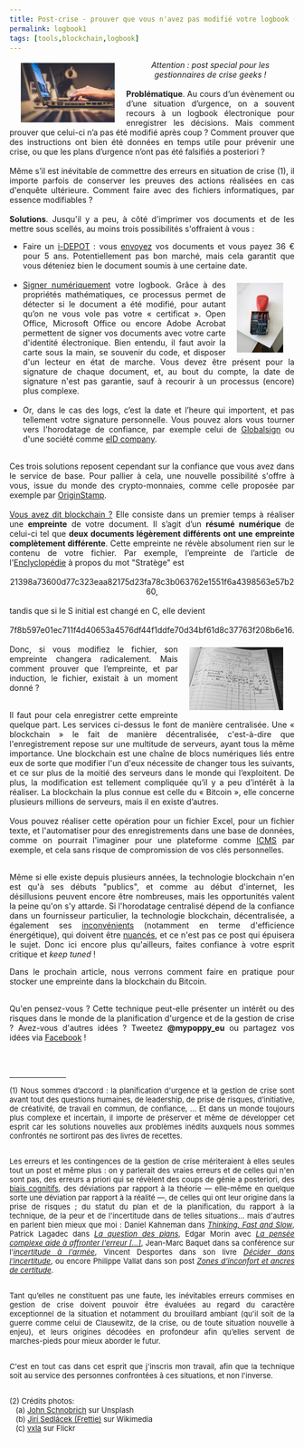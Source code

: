 ```yaml
---
title: Post-crise - prouver que vous n'avez pas modifié votre logbook (1/2)
permalink: logbook1
tags: [tools,blockchain,logbook]
---
```

<div style='font-weight:normal;text-align:justify'>
	<img style="width:33%; float:left;margin:5px 20px" src='../images/photo-1516321165247-4aa89a48be28.jpg'>
	<center><i>Attention : post special pour les gestionnaires de crise geeks !</i></center><br>
	<b>Problématique</b>. Au cours d’un évènement ou d’une situation d’urgence, on a souvent recours à un logbook électronique pour enregistrer les décisions. Mais comment prouver que celui-ci n’a pas été modifié après coup ? Comment prouver que des instructions ont bien été données en temps utile pour prévenir une crise, ou que les plans d’urgence n’ont pas été falsifiés a posteriori ?
	 <br><br>
	Même s’il est inévitable de commettre des erreurs en situation de crise (1), il importe parfois de conserver les preuves des actions réalisées en cas d'enquête ultérieure. Comment faire avec des fichiers informatiques, par essence modifiables ?
	<br><br>
	<b>Solutions</b>. Jusqu'il y a peu, à côté d'imprimer vos documents et de les mettre sous scellés, au moins trois possibilités s'offraient à vous :
		<ul>
			<li>Faire un <a href='https://www.boip.int/fr/entrepreneurs/idees/publier-un-idepot'>i-DEPOT</a> : vous <a href='https://www.boip.int/fr/entrepreneurs/idees/publier-un-idepot'>envoyez</a> vos documents et vous payez 36 € pour 5 ans. Potentiellement pas bon marché, mais cela garantit que vous déteniez bien le document soumis à une certaine date.</li><br><img style="width:17%; float:right;margin:5px 20px" src='../images/Czech_office_timestamp.jpg'>
			<li><a href="https://support.office.com/fr-fr/article/ajouter-ou-supprimer-une-signature-num%C3%A9rique-dans-les-fichiers-office-70d26dc9-be10-46f1-8efa-719c8b3f1a2d">Signer numériquement</a> votre logbook. Grâce à des propriétés mathématiques, ce processus permet de détecter si le document a été modifié, pour autant qu’on ne vous vole pas votre « certificat ». Open Office, Microsoft Office ou encore Adobe Acrobat permettent de signer vos documents avec votre carte d'identité électronique. Bien entendu, il faut avoir la carte sous la main, se souvenir du code, et disposer d'un lecteur en état de marche. Vous devez être présent pour la signature de chaque document, et, au bout du compte, la date de signature n'est pas garantie, sauf à recourir à un processus (encore) plus complexe.</li><br>
			<li>Or, dans le cas des logs, c’est la date et l’heure qui importent, et pas tellement votre signature personnelle. Vous pouvez alors vous tourner vers l'horodatage de confiance, par exemple celui de <a href="https://www.globalsign.fr/fr/horodatage/">Globalsign</a> ou d'une société comme <a href="https://www.eidcompany.be/fr/eidsign.php">eID company</a>.</li><br>
		</ul>
	Ces trois solutions reposent cependant sur la confiance que vous avez dans le service de base. Pour pallier à cela, une nouvelle possibilité s'offre à vous, issue du monde des crypto-monnaies, comme celle proposée par exemple par <a href="https://originstamp.org">OriginStamp</a>.<br><br>
	<a href="https://www.youtube.com/watch?v=SSo_EIwHSd4">Vous avez dit blockchain ?</a> Elle consiste dans un premier temps à réaliser une <b>empreinte</b> de votre document. Il s’agit d’un <b>résumé numérique</b> de celui-ci tel que <b>deux documents légèrement différents ont une empreinte complètement différente</b>. Cette empreinte ne révèle absolument rien sur le contenu de votre fichier. Par exemple, l’empreinte de l’article de l'<a href="https://fr.wikisource.org/wiki/L%E2%80%99Encyclop%C3%A9die/1re_%C3%A9dition/STRATEGE" target="_blank">Enclyclopédie</a> à propos du mot "Stratège" est<br><br><center>21398a73600d77c323eaa82175d23fa78c3b063762e1551f6a4398563e57b260,</center><br>tandis que si le S initial est changé en C, elle devient <br><br><center>7f8b597e01ec711f4d40653a4576df44f1ddfe70d34bf61d8c37763f208b6e16.</center><br>

<img style="width:33%; float:right;margin:5px 20px" src='../images/logbook.jpg'>
Donc, si vous modifiez le fichier, son empreinte changera radicalement. Mais comment prouver que l’empreinte, et par induction, le fichier, existait à un moment donné ?<br><br>

Il faut pour cela enregistrer cette empreinte quelque part. Les services ci-dessus le font de manière centralisée. Une « blockchain » le fait de manière décentralisée, c'est-à-dire que l'enregistrement repose sur une multitude de serveurs, ayant tous la même importance. Une blockchain est une chaîne de blocs numériques liés entre eux de sorte que modifier l'un d'eux nécessite de changer tous les suivants, et ce sur plus de la moitié des serveurs dans le monde qui l’exploitent. De plus, la modification est tellement compliquée qu’il y a peu d’intérêt à la réaliser. La blockchain la plus connue est celle du « Bitcoin », elle concerne plusieurs millions de serveurs, mais il en existe d’autres.<br><br>
Vous pouvez réaliser cette opération pour un fichier Excel, pour un fichier texte, et l'automatiser pour des enregistrements dans une base de données, comme on pourrait l'imaginer pour une plateforme comme <a href='http://icmsystem.be/french/index.html'>ICMS</a> par exemple, et cela sans risque de compromission de vos clés personnelles.<br><br>

Même si elle existe depuis plusieurs années, la technologie blockchain n'en est qu'à ses débuts "publics", et comme au début d'internet, les désillusions peuvent encore être nombreuses, mais les opportunités valent la peine qu'on s'y attarde. Si l'horodatage centralisé dépend de la confiance dans un fournisseur particulier, la technologie blockchain, décentralisée, a également ses <a href="https://www.kaspersky.fr/blog/bitcoin-blockchain-issues/9388/">inconvénients</a> (notamment en terme d'efficience énergétique), qui doivent être <a href="https://www.kaspersky.com/blog/good-good-blockchain/19575">nuancés</a>, et ce n'est pas ce post qui épuisera le sujet. Donc ici encore plus qu'ailleurs, faites confiance à votre esprit critique et <i>keep tuned</i> !

Dans le prochain article, nous verrons comment faire en pratique pour stocker une empreinte dans la blockchain du Bitcoin.<br><br>

Qu'en pensez-vous ? Cette technique peut-elle présenter un intérêt ou des risques dans le monde de la planification d'urgence et de la gestion de crise ? Avez-vous d'autres idées ? Tweetez <b>@mypoppy_eu</b> ou partagez vos idées via <a href='https://facebook.com/mypoppyeu'>Facebook</a> !

<br>
<br>
<hr style="max-width: 100px; margin-left:0;">
<div style="font-size:small">
(1) Nous sommes d’accord : la planification d'urgence et la gestion de crise sont avant tout des questions humaines, de leadership, de prise de risques, d’initiative, de créativité, de travail en commun, de confiance, ... Et dans un monde toujours plus complexe et incertain, il importe de préserver et même de développer cet esprit car les solutions nouvelles aux problèmes inédits auxquels nous sommes confrontés ne sortiront pas des livres de recettes.<br><br>

Les erreurs et les contingences de la gestion de crise mériteraient à elles seules tout un post et même plus : on y parlerait des vraies erreurs et de celles qui n'en sont pas, des erreurs a priori qui se révèlent des coups de génie a posteriori, des <a href='https://fr.wikipedia.org/wiki/Biais_cognitif'>biais cognitifs</a>, des déviations par rapport à la théorie — elle-même en quelque sorte une déviation par rapport à la réalité —, de celles qui ont leur origine dans la prise de risques ; du statut du plan et de la planification, du rapport à la technique, de la peur et de l'incertitude dans de telles situations... mais d'autres en parlent bien mieux que moi :  Daniel Kahneman dans <a href='https://en.wikipedia.org/wiki/Thinking,_Fast_and_Slow'><i>Thinking, Fast and Slow</i></a>, Patrick Lagadec dans <a href="https://hal.archives-ouvertes.fr/hal-00422147/document"><i>La question des plans</i></a>, Edgar Morin avec <a href="https://www.lesechos.fr/27/05/2014/LesEchos/21696-159-ECH_edgar-morin-----la-pensee-complexe-aide-a-affronter-l-erreur--l-illusion--l-incertitude-et-le-risque--.htm/"><i>La pensée complexe aide à affronter l'erreur [...]</i></a>, Jean-Marc Baquet dans sa conférence sur l'<a href="https://www.youtube.com/watch?v=Ewsk5fr0xe8"><i>incertitude à l'armée</i></a>, Vincent Desportes dans son livre <a href="https://www.persee.fr/doc/polit_0032-342x_2005_num_70_1_1099_t1_0199_0000_4"><i>Décider dans l'incertitude</i></a>, ou encore Philippe Vallat dans son post <a href='http://www.comitans.ch/fr/component/content/article/39-blog-philippe-vallat/leadership-dans-l-incertitude/145-la-peur'><i>Zones d’inconfort et ancres de certitude</i></a>.<br><br>

Tant qu’elles ne constituent pas une faute, les inévitables erreurs commises en gestion de crise doivent pouvoir être évaluées au regard du caractère exceptionnel de la situation et notamment du brouillard ambiant (qu'il soit de la guerre comme celui de Clausewitz, de la crise, ou de toute situation nouvelle à enjeu), et leurs origines décodées en profondeur afin qu’elles servent de marches-pieds pour mieux aborder le futur.<br><br>

C'est en tout cas dans cet esprit que j'inscris mon travail, afin que la technique soit au service des personnes confrontées à ces situations, et non l'inverse.
<br>
</div>
<div style="font-size:small" id="erreurs_crise">
<br>(2) Crédits photos:<br>
&nbsp;&nbsp;&nbsp;(a) <a href="https://unsplash.com/photos/yFbyvpEGHFQ">John Schnobrich</a> sur Unsplash<br>
&nbsp;&nbsp;&nbsp;(b) <a href="https://commons.wikimedia.org/wiki/File:Czech_office_timestamp.jpg">Jirí Sedlácek (Frettie)</a> sur Wikimedia<br>
&nbsp;&nbsp;&nbsp;(c) <a href="https://www.flickr.com/photos/vxla/5779530912">vxla</a> sur Flickr
</div>
	 </div>

<iframe src="https://www.my-poppy.eu/cnt/cnt.php" width="1" height="1" frameBorder="0">
